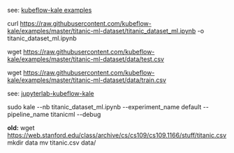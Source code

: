 see: [kubeflow-kale examples](https://github.com/kubeflow-kale/examples)

curl https://raw.githubusercontent.com/kubeflow-kale/examples/master/titanic-ml-dataset/titanic_dataset_ml.ipynb -o titanic_dataset_ml.ipynb

wget https://raw.githubusercontent.com/kubeflow-kale/examples/master/titanic-ml-dataset/data/test.csv

wget https://raw.githubusercontent.com/kubeflow-kale/examples/master/titanic-ml-dataset/data/train.csv

see: [jupyterlab-kubeflow-kale](https://github.com/kubeflow-kale/jupyterlab-kubeflow-kale)

sudo kale --nb titanic_dataset_ml.ipynb --experiment_name default --pipeline_name titanicml --debug


**old:**
wget https://web.stanford.edu/class/archive/cs/cs109/cs109.1166/stuff/titanic.csv
mkdir data
mv titanic.csv data/
